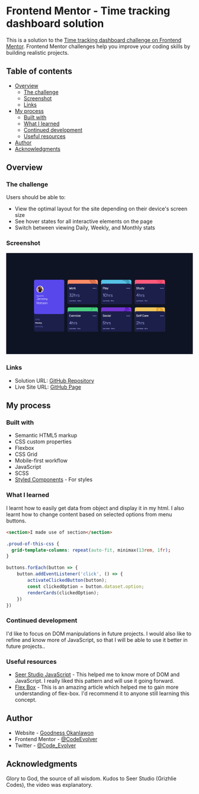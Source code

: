 # Frontend Mentor - Time tracking dashboard solution

This is a solution to the [Time tracking dashboard challenge on Frontend Mentor](https://www.frontendmentor.io/challenges/time-tracking-dashboard-UIQ7167Jw). Frontend Mentor challenges help you improve your coding skills by building realistic projects. 

## Table of contents

- [Overview](#overview)
  - [The challenge](#the-challenge)
  - [Screenshot](#screenshot)
  - [Links](#links)
- [My process](#my-process)
  - [Built with](#built-with)
  - [What I learned](#what-i-learned)
  - [Continued development](#continued-development)
  - [Useful resources](#useful-resources)
- [Author](#author)
- [Acknowledgments](#acknowledgments)


## Overview

### The challenge

Users should be able to:

- View the optimal layout for the site depending on their device's screen size
- See hover states for all interactive elements on the page
- Switch between viewing Daily, Weekly, and Monthly stats

### Screenshot

![](./design/Screenshot_20230112-163340~2.png)

### Links

- Solution URL: [GitHub Repository](https://codeevolver.github.io/time-tracking-dashboard-main)
- Live Site URL: [GitHub Page](https://codeevolver.github.io/time-tracking-dashboard-main/)

## My process

### Built with

- Semantic HTML5 markup
- CSS custom properties
- Flexbox
- CSS Grid
- Mobile-first workflow
- JavaScript 
- SCSS
- [Styled Components](https://styled-components.com/) - For styles


### What I learned

I learnt how to easily get data from object and display it in my html. I also learnt how to change content based on selected options from menu buttons.

```html
<section>I made use of section</section>
```
```css
.proud-of-this-css {
  grid-template-columns: repeat(auto-fit, minimax(13rem, 1fr);
}
```
```js
buttons.forEach(button => {
    button.addEventListener('click', () => {
        activateClickedButton(button);
        const clickedOption = button.dataset.option;
        renderCards(clickedOption);
    })
})
```

### Continued development

I'd like to focus on DOM manipulations in future projects. I would also like to refine and know more of JavaScript, so that I will be able to use it better in future projects..

### Useful resources

- [Seer Studio JavaScript](https://youtu.be/l9Qw8y3LfCY) - This helped me to know more of DOM and JavaScript. I really liked this pattern and will use it going forward.
- [Flex Box](https://www.w3schools.com/css/css3_flexbox.asp) - This is an amazing article which helped me to gain more understanding of flex-box. I'd recommend it to anyone still learning this concept.

## Author

- Website - [Goodness Okanlawon](https://github.com/CodeEvolver)
- Frontend Mentor - [@CodeEvolver](https://www.frontendmentor.io/profile/CodeEvolver)
- Twitter - [@Code_Evolver](https://www.twitter.com/Code_Evolver)

## Acknowledgments

Glory to God, the source of all wisdom. Kudos to Seer Studio (Grizhlie Codes), the video was explanatory.
